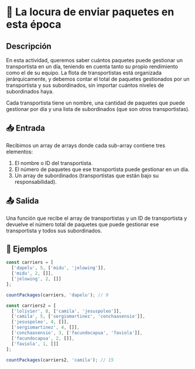 # 🚚 La locura de enviar paquetes en esta época

## Descripción

En esta actividad, queremos saber cuántos paquetes puede gestionar un transportista en un día, teniendo en cuenta tanto su propio rendimiento como el de su equipo. La flota de transportistas está organizada jerárquicamente, y debemos contar el total de paquetes gestionados por un transportista y sus subordinados, sin importar cuántos niveles de subordinados haya.

Cada transportista tiene un nombre, una cantidad de paquetes que puede gestionar por día y una lista de subordinados (que son otros transportistas).

## 📥 Entrada

Recibimos un array de arrays donde cada sub-array contiene tres elementos:

1. El nombre o ID del transportista.
2. El número de paquetes que ese transportista puede gestionar en un día.
3. Un array de subordinados (transportistas que están bajo su responsabilidad).

## 📤 Salida

Una función que recibe el array de transportistas y un ID de transportista y devuelve el número total de paquetes que puede gestionar ese transportista y todos sus subordinados.

## 📝 Ejemplos

```js
const carriers = [
  ['dapelu', 5, ['midu', 'jelowing']],
  ['midu', 2, []],
  ['jelowing', 2, []]
];

countPackages(carriers, 'dapelu'); // 9
```

```js
const carriers2 = [
  ['lolivier', 8, ['camila', 'jesuspoleo']],
  ['camila', 5, ['sergiomartinez', 'conchaasensio']],
  ['jesuspoleo', 4, []],
  ['sergiomartinez', 4, []],
  ['conchaasensio', 3, ['facundocapua', 'faviola']],
  ['facundocapua', 2, []],
  ['faviola', 1, []]
];

countPackages(carriers2, 'camila'); // 15

